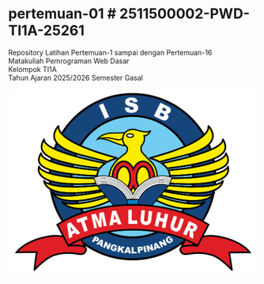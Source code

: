 # pertemuan-01 # 2511500002-PWD-TI1A-25261
Repository Latihan Pertemuan-1 sampai dengan Pertemuan-16<br>
Matakuliah Pemrograman Web Dasar<br>
Kelompok TI1A<br>
Tahun Ajaran 2025/2026
Semester Gasal<br><br>
![Logo ISBAL](logoisbal.png)